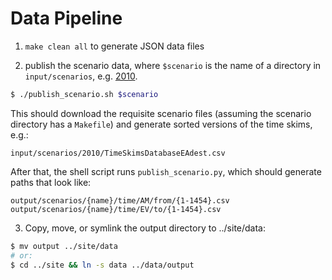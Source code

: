 # Data Pipeline

1. `make clean all` to generate JSON data files

2. publish the scenario data, where `$scenario` is the name of a directory in `input/scenarios`, e.g. [2010](https://github.com/stamen/mtc/blob/master/data/input/scenarios/2010/).

```sh
$ ./publish_scenario.sh $scenario
```

This should download the requisite scenario files (assuming the scenario directory has a `Makefile`) and generate sorted versions of the time skims, e.g.:

```
input/scenarios/2010/TimeSkimsDatabaseEAdest.csv
```

After that, the shell script runs `publish_scenario.py`, which should generate paths that look like:

```
output/scenarios/{name}/time/AM/from/{1-1454}.csv
output/scenarios/{name}/time/EV/to/{1-1454}.csv
```

3. Copy, move, or symlink the output directory to ../site/data:

```sh
$ mv output ../site/data
# or:
$ cd ../site && ln -s data ../data/output
```

